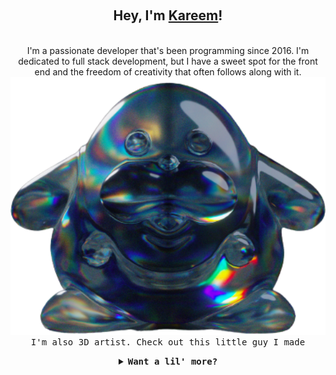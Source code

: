 <div align="center">
<p align="center">
  <br>
  <h2>Hey, I'm <b><a rel="nofollow noopener noreferrer" target="_blank" href="https://www.kareemshehab.com">Kareem</a></b>!</h2>
    <br>
    I'm a passionate developer that's been programming since 2016. I'm dedicated to full stack development, but I have a sweet spot for the front end and the freedom of creativity that often follows along with it. 
    <br>
  
  <samp align="center">
    <div><img src="https://github.com/Musilix/Musilix/blob/main/assets/mrfrosty.png" width="650"/></div>
    <div><samp>I'm also 3D artist. Check out this little guy I made</samp></div>
  </samp>
</p>
</div>

<details align="center">

<summary><b><samp>Want a lil' more?</samp></b></summary>
<samp>
  <b><h2 style="color: #fc6203">You're a hungry little bugger!</h2> </b>
  <p>Say hi to the trash nymph; he'll guide you through</p>
  <img src="https://github.com/Musilix/Musilix/blob/main/assets/fly.png" width="200"/>

Current Project: <a href="https://github.com/Musilix/Pipplio">Pipplio</a>

  <p align="center">
    <img src="https://github.com/Musilix/Musilix/blob/main/assets/site_prev.webp" width="30px" alt="Portfolio"></a>
    <img src="https://github.com/Musilix/Musilix/blob/main/assets/linkedin.png" width="30px" alt="LinkedIn"></a>
    <img src="https://github.com/Musilix/Musilix/blob/main/assets/instagram.png" width="30px" alt="Instagram"></a>
    <img src="https://github.com/Musilix/Musilix/blob/main/assets/leetcode.png" width="30px" alt="LeetCode"></a>
    <img src="https://github.com/Musilix/Musilix/blob/main/assets/stackoverflow.png" width="30px" alt="StackOverflow"></a>
  </p> 
</samp>
</details>
